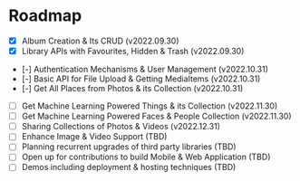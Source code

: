 # Roadmap

- [x] Album Creation & Its CRUD (v2022.09.30)
- [x] Library APIs with Favourites, Hidden & Trash (v2022.09.30)
- [-] Authentication Mechanisms & User Management (v2022.10.31)
- [-] Basic API for File Upload & Getting MediaItems (v2022.10.31)
- [-] Get All Places from Photos & its Collection (v2022.10.31)
- [ ] Get Machine Learning Powered Things & its Collection (v2022.11.30)
- [ ] Get Machine Learning Powered Faces & People Collection (v2022.11.30)
- [ ] Sharing Collections of Photos & Videos (v2022.12.31)
- [ ] Enhance Image & Video Support (TBD)
- [ ] Planning recurrent upgrades of third party libraries (TBD)
- [ ] Open up for contributions to build Mobile & Web Application (TBD)
- [ ] Demos including deployment & hosting techniques (TBD)
